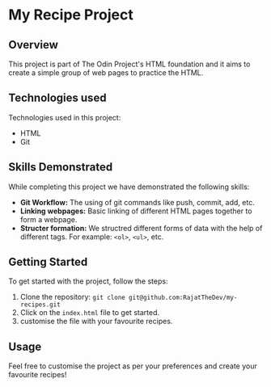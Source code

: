 # My Recipe Project

## Overview

This project is part of The Odin Project's HTML foundation and it aims to create a simple group of web pages to practice the HTML.

## Technologies used

Technologies used in this project:

  - HTML
  - Git

## Skills Demonstrated

While completing this project we have demonstrated the following skills:

  - **Git Workflow:** The using of git commands like push, commit, add, etc.
  - **Linking webpages:** Basic linking of different HTML pages together to form a webpage.
  - **Structer formation:** We structred different forms of data with the help of different tags. For example: `<ol>`, `<ul>`, etc.

## Getting Started

To get started with the project, follow the steps:

  1. Clone the repository: `git clone git@github.com:RajatTheDev/my-recipes.git`
  2. Click on the `index.html` file to get started.
  3. customise the file with your favourite recipes.

## Usage

Feel free to customise the project as per your preferences and create your favourite recipes!